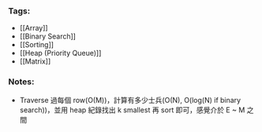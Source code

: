 ### Tags:
- [[Array]]
- [[Binary Search]]
- [[Sorting]]
- [[Heap (Priority Queue)]]
- [[Matrix]]
### Notes:
- Traverse 過每個 row(O(M))，計算有多少士兵(O(N), O(log(N) if binary search))，並用 heap 紀錄找出 k smallest 再 sort 即可，感覺介於 E ~ M 之間

